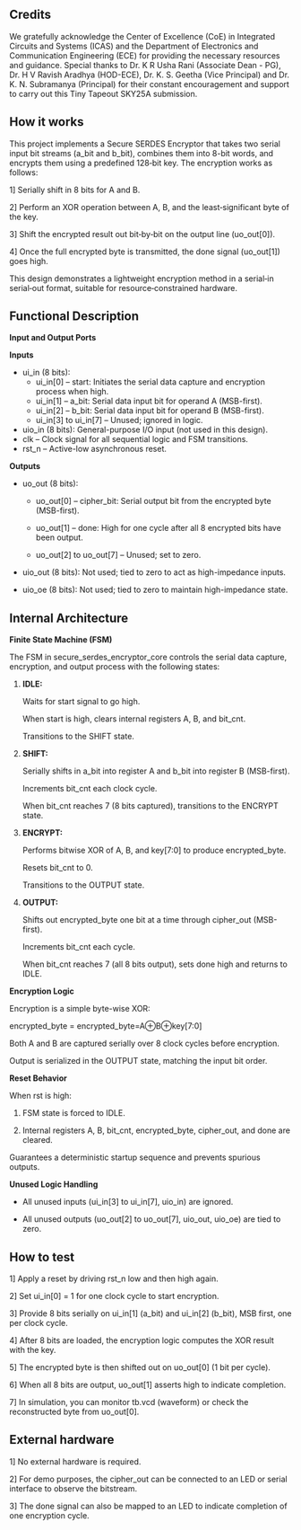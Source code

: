 <!---

This file is used to generate your project datasheet. Please fill in the information below and delete any unused
sections.

You can also include images in this folder and reference them in the markdown. Each image must be less than
512 kb in size, and the combined size of all images must be less than 1 MB.
-->

## Credits

We gratefully acknowledge the Center of Excellence (CoE) in Integrated Circuits and Systems (ICAS) and the Department of Electronics and Communication Engineering (ECE) for providing the necessary resources and guidance. Special thanks to Dr. K R Usha Rani (Associate Dean - PG), Dr. H V Ravish Aradhya (HOD-ECE), Dr. K. S. Geetha (Vice Principal) and Dr. K. N. Subramanya (Principal) for their constant encouragement and support to carry out this Tiny Tapeout SKY25A submission.

## How it works

This project implements a Secure SERDES Encryptor that takes two serial input bit streams (a_bit and b_bit), combines them into 8-bit words, and encrypts them using a predefined 128‑bit key.
The encryption works as follows:

1] Serially shift in 8 bits for A and B.

2] Perform an XOR operation between A, B, and the least‑significant byte of the key.

3] Shift the encrypted result out bit‑by‑bit on the output line (uo_out[0]).

4] Once the full encrypted byte is transmitted, the done signal (uo_out[1]) goes high.

This design demonstrates a lightweight encryption method in a serial‑in serial‑out format, suitable for resource‑constrained hardware.

## Functional Description

**Input and Output Ports**

**Inputs**

* ui_in (8 bits):
  * ui_in[0] – start: Initiates the serial data capture and encryption process when high.
  * ui_in[1] – a_bit: Serial data input bit for operand A (MSB-first).
  * ui_in[2] – b_bit: Serial data input bit for operand B (MSB-first).
  * ui_in[3] to ui_in[7] – Unused; ignored in logic.
* uio_in (8 bits): General-purpose I/O input (not used in this design).
* clk – Clock signal for all sequential logic and FSM transitions.
* rst_n – Active-low asynchronous reset.

**Outputs**

* uo_out (8 bits):
  
   * uo_out[0] – cipher_bit: Serial output bit from the encrypted byte (MSB-first).
   
   * uo_out[1] – done: High for one cycle after all 8 encrypted bits have been output.
   
   * uo_out[2] to uo_out[7] – Unused; set to zero.
  
* uio_out (8 bits): Not used; tied to zero to act as high-impedance inputs.
  
* uio_oe (8 bits): Not used; tied to zero to maintain high-impedance state.

## Internal Architecture

**Finite State Machine (FSM)**

The FSM in secure_serdes_encryptor_core controls the serial data capture, encryption, and output process with the following states:

1. **IDLE:**
   
     Waits for start signal to go high.
     
     When start is high, clears internal registers A, B, and bit_cnt.
     
     Transitions to the SHIFT state.

2. **SHIFT:**
   
     Serially shifts in a_bit into register A and b_bit into register B (MSB-first).
     
     Increments bit_cnt each clock cycle.
     
     When bit_cnt reaches 7 (8 bits captured), transitions to the ENCRYPT state.

3. **ENCRYPT:**
   
     Performs bitwise XOR of A, B, and key[7:0] to produce encrypted_byte.
     
     Resets bit_cnt to 0.
     
     Transitions to the OUTPUT state.

4. **OUTPUT:**
   
     Shifts out encrypted_byte one bit at a time through cipher_out (MSB-first).
     
     Increments bit_cnt each cycle.
     
     When bit_cnt reaches 7 (all 8 bits output), sets done high and returns to IDLE.

**Encryption Logic**

Encryption is a simple byte-wise XOR:

  encrypted_byte = encrypted_byte=A⊕B⊕key[7:0]
  
Both A and B are captured serially over 8 clock cycles before encryption.

Output is serialized in the OUTPUT state, matching the input bit order.

**Reset Behavior**

When rst is high:

1. FSM state is forced to IDLE.
   
2. Internal registers A, B, bit_cnt, encrypted_byte, cipher_out, and done are cleared.
   
Guarantees a deterministic startup sequence and prevents spurious outputs.

**Unused Logic Handling**

* All unused inputs (ui_in[3] to ui_in[7], uio_in) are ignored.

* All unused outputs (uo_out[2] to uo_out[7], uio_out, uio_oe) are tied to zero.

## How to test

1] Apply a reset by driving rst_n low and then high again.

2] Set ui_in[0] = 1 for one clock cycle to start encryption.

3] Provide 8 bits serially on ui_in[1] (a_bit) and ui_in[2] (b_bit), MSB first, one per clock cycle.

4] After 8 bits are loaded, the encryption logic computes the XOR result with the key.

5] The encrypted byte is then shifted out on uo_out[0] (1 bit per cycle).

6] When all 8 bits are output, uo_out[1] asserts high to indicate completion.

7] In simulation, you can monitor tb.vcd (waveform) or check the reconstructed byte from uo_out[0].

## External hardware

1] No external hardware is required.

2] For demo purposes, the cipher_out can be connected to an LED or serial interface to observe the bitstream.

3] The done signal can also be mapped to an LED to indicate completion of one encryption cycle.
